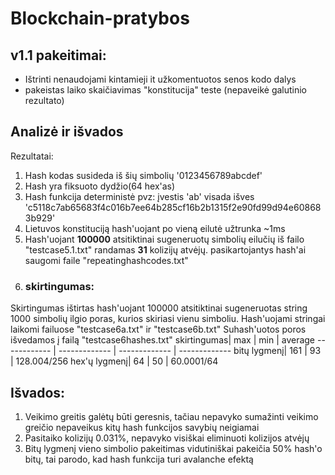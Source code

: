 # Blockchain-pratybos
## v1.1 pakeitimai:

- Ištrinti nenaudojami kintamieji it užkomentuotos senos kodo dalys
- pakeistas laiko skaičiavimas "konstitucija" teste (nepaveikė galutinio rezultato)
## Analizė ir išvados

Rezultatai:

1. Hash kodas susideda iš šių simbolių '0123456789abcdef'
2. Hash yra fiksuoto dydžio(64 hex'as)
3. Hash funkcija deterministė pvz: įvestis 'ab' visada išves 'c5118c7ab65683f4c016b7ee64b285cf16b2b1315f2e90fd99d94e608683b929'
4. Lietuvos konstituciją hash'uojant po vieną eilutė užtrunka ~1ms
5. Hash'uojant **100000** atsitiktinai sugeneruotų simbolių eilučių iš failo "testcase5.1.txt" randamas **31** kolizijų atvėjų. pasikartojantys hash'ai saugomi faile "repeatinghashcodes.txt"
6. ### skirtingumas:
Skirtingumas ištirtas hash'uojant 100000 atsitiktinai sugeneruotas string 1000 simbolių ilgio  poras, kurios skiriasi vienu simboliu.
Hash'uojami stringai laikomi failuose "testcase6a.txt" ir "testcase6b.txt"
Suhash'uotos poros išvedamos į failą "testcase6hashes.txt"
skirtingumas| max | min | average
------------ | ------------- | ------------- | -------------
bitų lygmenį| 161 | 93 | 128.004/256
hex'ų lygmenį| 64 | 50 | 60.0001/64

## Išvados:

1. Veikimo greitis galėtų būti geresnis, tačiau nepavyko sumažinti veikimo greičio nepaveikus kitų hash funkcijos savybių neigiamai
2. Pasitaiko kolizijų 0.031%, nepavyko visiškai eliminuoti kolizijos atvėjų
3. Bitų lygmenį vieno simbolio pakeitimas vidutiniškai pakeičia 50% hash'o bitų, tai parodo, kad hash funkcija turi avalanche efektą 
